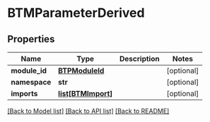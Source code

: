 # BTMParameterDerived

## Properties
Name | Type | Description | Notes
------------ | ------------- | ------------- | -------------
**module_id** | [**BTPModuleId**](BTPModuleId.md) |  | [optional] 
**namespace** | **str** |  | [optional] 
**imports** | [**list[BTMImport]**](BTMImport.md) |  | [optional] 

[[Back to Model list]](../README.md#documentation-for-models) [[Back to API list]](../README.md#documentation-for-api-endpoints) [[Back to README]](../README.md)


